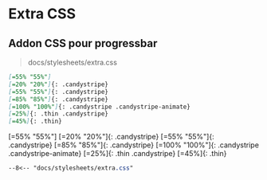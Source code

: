 # Extra CSS

## Addon CSS pour progressbar

> docs/stylesheets/extra.css

```markdown
[=55% "55%"]
[=20% "20%"]{: .candystripe}
[=55% "55%"]{: .candystripe}
[=85% "85%"]{: .candystripe}
[=100% "100%"]{: .candystripe .candystripe-animate}
[=25%]{: .thin .candystripe}
[=45%]{: .thin}
```

[=55% "55%"]
[=20% "20%"]{: .candystripe}
[=55% "55%"]{: .candystripe}
[=85% "85%"]{: .candystripe}
[=100% "100%"]{: .candystripe .candystripe-animate}
[=25%]{: .thin .candystripe}
[=45%]{: .thin}

```css title="docs/stylesheets/extra.css"
--8<-- "docs/stylesheets/extra.css"
```
